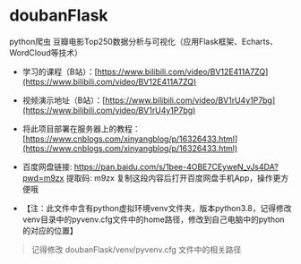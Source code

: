 # doubanFlask
 python爬虫 豆瓣电影Top250数据分析与可视化（应用Flask框架、Echarts、WordCloud等技术）

+ 学习的课程（B站）：[https://www.bilibili.com/video/BV12E411A7ZQ](https://www.bilibili.com/video/BV12E411A7ZQ)
 
+ 视频演示地址（B站）：[https://www.bilibili.com/video/BV1rU4y1P7bg](https://www.bilibili.com/video/BV1rU4y1P7bg)

+ 将此项目部署在服务器上的教程：[https://www.cnblogs.com/xinyangblog/p/16326433.html](https://www.cnblogs.com/xinyangblog/p/16326433.html)

+ 百度网盘链接: https://pan.baidu.com/s/1bee-4OBE7CEyweN_vJs4DA?pwd=m9zx 提取码: m9zx 复制这段内容后打开百度网盘手机App，操作更方便哦
+ 【注：此文件中含有python虚拟环境venv文件夹，版本python3.8，记得修改venv目录中的pyvenv.cfg文件中的home路径，修改到自己电脑中的python的对应的位置】


> 记得修改 doubanFlask/venv/pyvenv.cfg 文件中的相关路径
